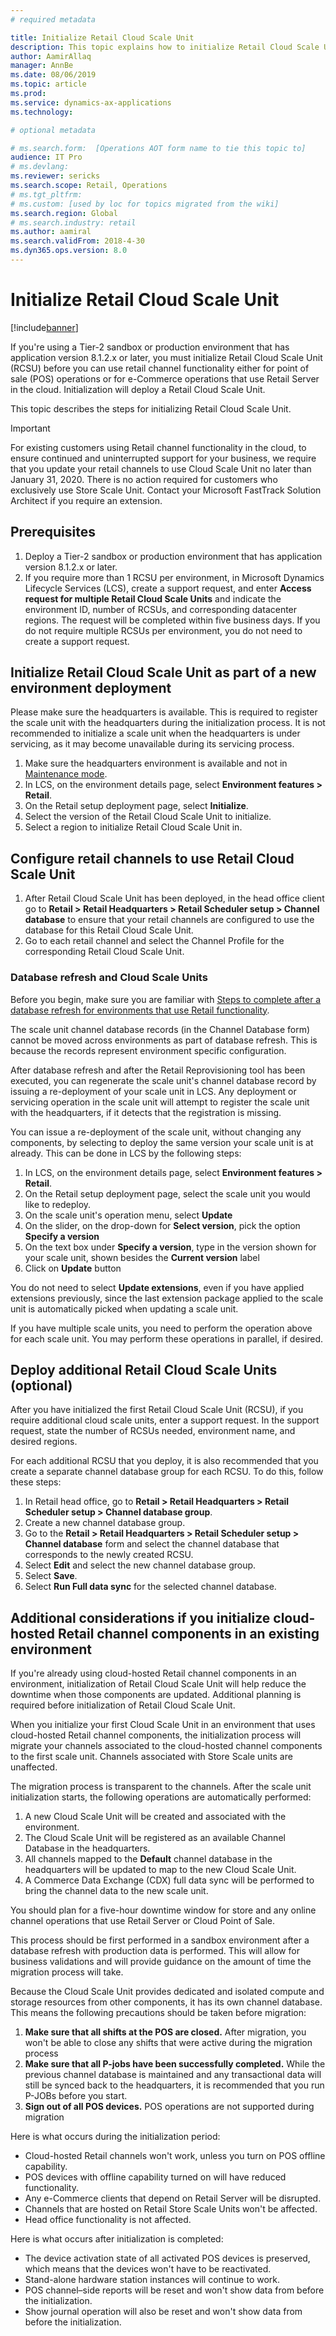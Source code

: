 ```yaml
---
# required metadata

title: Initialize Retail Cloud Scale Unit
description: This topic explains how to initialize Retail Cloud Scale Unit.
author: AamirAllaq
manager: AnnBe
ms.date: 08/06/2019
ms.topic: article
ms.prod:
ms.service: dynamics-ax-applications
ms.technology:

# optional metadata

# ms.search.form:  [Operations AOT form name to tie this topic to]
audience: IT Pro
# ms.devlang:
ms.reviewer: sericks
ms.search.scope: Retail, Operations
# ms.tgt_pltfrm:
# ms.custom: [used by loc for topics migrated from the wiki]
ms.search.region: Global
# ms.search.industry: retail
ms.author: aamiral
ms.search.validFrom: 2018-4-30
ms.dyn365.ops.version: 8.0
---
```



# Initialize Retail Cloud Scale Unit

[!include[banner](../includes/banner.md)]

If you're using a Tier-2 sandbox or production environment that has application version 8.1.2.x or later, you must initialize Retail Cloud Scale Unit (RCSU) before you can use retail channel functionality either for point of sale (POS) operations or for e-Commerce operations that use Retail Server in the cloud. Initialization will deploy a Retail Cloud Scale Unit.

This topic describes the steps for initializing Retail Cloud Scale Unit.

> [!IMPORTANT]
> For existing customers using Retail channel functionality in the cloud, to ensure continued and uninterrupted support for your business, we require that you update your retail channels to use Cloud Scale Unit no later than January 31, 2020. There is no action required for customers who exclusively use Store Scale Unit. Contact your Microsoft FastTrack Solution Architect if you require an extension.

## Prerequisites

1. Deploy a Tier-2 sandbox or production environment that has application version 8.1.2.x or later.
2. If you require more than 1 RCSU per environment, in Microsoft Dynamics Lifecycle Services (LCS), create a support request, and enter **Access request for multiple Retail Cloud Scale Units** and indicate the environment ID, number of RCSUs, and corresponding datacenter regions. The request will be completed within five business days. If you do not require multiple RCSUs per environment, you do not need to create a support request. 

## Initialize Retail Cloud Scale Unit as part of a new environment deployment

Please make sure the headquarters is available. This is required to register the scale unit with the headquarters during the initialization process. It is not recommended to initialize a scale unit when the headquarters is under servicing, as it may become unavailable during its servicing process.

1. Make sure the headquarters environment is available and not in [Maintenance mode](../sysadmin/maintenance-mode.md).
2. In LCS, on the environment details page, select **Environment features \> Retail**.
3. On the Retail setup deployment page, select **Initialize**.
4. Select the version of the Retail Cloud Scale Unit to initialize.
5. Select a region to initialize Retail Cloud Scale Unit in.

## Configure retail channels to use Retail Cloud Scale Unit

1. After Retail Cloud Scale Unit has been deployed, in the head office client go to **Retail > Retail Headquarters > Retail Scheduler setup > Channel database** to ensure that your retail channels are configured to use the database for this Retail Cloud Scale Unit.
2. Go to each retail channel and select the Channel Profile for the corresponding Retail Cloud Scale Unit.

### Database refresh and Cloud Scale Units

Before you begin, make sure you are familiar with [Steps to complete after a database refresh for environments that use Retail functionality](../database/database-refresh.md#steps-to-complete-after-a-database-refresh-for-environments-that-use-commerce-functionality).

The scale unit channel database records (in the Channel Database form) cannot be moved across environments as part of database refresh. This is because the records represent environment specific configuration.

After database refresh and after the Retail Reprovisioning tool has been executed, you can regenerate the scale unit's channel database record by issuing a re-deployment of your scale unit in LCS. Any deployment or servicing operation in the scale unit will attempt to register the scale unit with the headquarters, if it detects that the registration is missing.

You can issue a re-deployment of the scale unit, without changing any components, by selecting to deploy the same version your scale unit is at already. This can be done in LCS by the following steps:

1. In LCS, on the environment details page, select **Environment features \> Retail**.
2. On the Retail setup deployment page, select the scale unit you would like to redeploy.
3. On the scale unit's operation menu, select **Update**
4. On the slider, on the drop-down for **Select version**, pick the option **Specify a version**
5. On the text box under **Specify a version**, type in the version shown for your scale unit, shown besides the **Current version** label
6. Click on **Update** button

You do not need to select **Update extensions**, even if you have applied extensions previously, since the last extension package applied to the scale unit is automatically picked when updating a scale unit.

If you have multiple scale units, you need to perform the operation above for each scale unit. You may perform these operations in parallel, if desired.

## Deploy additional Retail Cloud Scale Units (optional)

After you have initialized the first Retail Cloud Scale Unit (RCSU), if you require additional cloud scale units, enter a support request. In the support request, state the number of RCSUs needed, environment name, and desired regions.

For each additional RCSU that you deploy, it is also recommended that you create a separate channel database group for each RCSU. To do this, follow these steps:

1. In Retail head office, go to **Retail > Retail Headquarters > Retail Scheduler setup > Channel database group**.
2. Create a new channel database group.
3. Go to the **Retail > Retail Headquarters > Retail Scheduler setup > Channel database** form and select the channel database that corresponds to the newly created RCSU.
4. Select **Edit** and select the new channel database group.
5. Select **Save**.
6. Select **Run Full data sync** for the selected channel database.

## Additional considerations if you initialize cloud-hosted Retail channel components in an existing environment

If you're already using cloud-hosted Retail channel components in an environment, initialization of Retail Cloud Scale Unit will help reduce the downtime when those components are updated. Additional planning is required before initialization of Retail Cloud Scale Unit.

When you initialize your first Cloud Scale Unit in an environment that uses cloud-hosted Retail channel components, the initialization process will migrate your channels associated to the cloud-hosted channel components to the first scale unit. Channels associated with Store Scale units are unaffected.

The migration process is transparent to the channels. After the scale unit initialization starts, the following operations are automatically performed:

1. A new Cloud Scale Unit will be created and associated with the environment.
2. The Cloud Scale Unit will be registered as an available Channel Database in the headquarters.
3. All channels mapped to the **Default** channel database in the headquarters will be updated to map to the new Cloud Scale Unit.
4. A Commerce Data Exchange (CDX) full data sync will be performed to bring the channel data to the new scale unit.

You should plan for a five-hour downtime window for store and any online channel operations that use Retail Server or Cloud Point of Sale.

This process should be first performed in a sandbox environment after a database refresh with production data is performed. This will allow for business validations and will provide guidance on the amount of time the migration process will take.

Because the Cloud Scale Unit provides dedicated and isolated compute and storage resources from other components, it has its own channel database. This means the following precautions should be taken before migration:

1. **Make sure that all shifts at the POS are closed.** After migration, you won't be able to close any shifts that were active during the migration process
2. **Make sure that all P-jobs have been successfully completed.** While the previous channel database is maintained and any transactional data will still be synced back to the headquarters, it is recommended that you run P-JOBs before you start.
3. **Sign out of all POS devices.** POS operations are not supported during migration

Here is what occurs during the initialization period:

- Cloud-hosted Retail channels won't work, unless you turn on POS offline capability.
- POS devices with offline capability turned on will have reduced functionality.
- Any e-Commerce clients that depend on Retail Server will be disrupted.
- Channels that are hosted on Retail Store Scale Units won't be affected.
- Head office functionality is not affected.

Here is what occurs after initialization is completed:

- The device activation state of all activated POS devices is preserved, which means that the devices won't have to be reactivated.
- Stand-alone hardware station instances will continue to work.
- POS channel–side reports will be reset and won't show data from before the initialization.
- Show journal operation will also be reset and won't show data from before the initialization.
